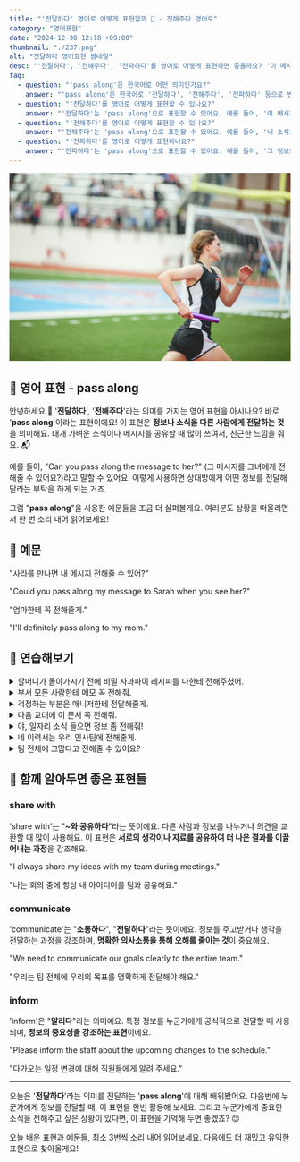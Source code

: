 ```yaml
---
title: "'전달하다' 영어로 어떻게 표현할까 📨 - 전해주다 영어로"
category: "영어표현"
date: "2024-12-30 12:18 +09:00"
thumbnail: "./237.png"
alt: "전달하다 영어표현 썸네일"
desc: "'전달하다', '전해주다', '전파하다'를 영어로 어떻게 표현하면 좋을까요? '이 메시지를 그에게 전달해줘'는 어떤 식으로 말할 수 있을까요? '내 소식을 친구에게 전해줘'는 어떻게 표현할 수 있을까요? '그 정보를 팀에 전파해줘'는 영어로 어떻게 말할 수 있을까요? 이러한 표현들을 영어로 어떻게 활용하는지 배워봅시다. 다양한 예문을 통해서 연습하고 본인의 표현으로 만들어 보세요."
faq:
  - question: "'pass along'은 한국어로 어떤 의미인가요?"
    answer: "'pass along'은 한국어로 '전달하다', '전해주다', '전파하다' 등으로 번역될 수 있어요. 주로 정보를 다른 사람에게 전달할 때 쓰는 표현이에요."
  - question: "'전달하다'를 영어로 어떻게 표현할 수 있나요?"
    answer: "'전달하다'는 'pass along'으로 표현할 수 있어요. 예를 들어, '이 메시지를 그에게 전달해줘'는 'Please pass along this message to him'으로 말할 수 있어요."
  - question: "'전해주다'를 영어로 어떻게 표현할 수 있나요?"
    answer: "'전해주다'는 'pass along'으로 표현할 수 있어요. 예를 들어, '내 소식을 친구에게 전해줘'는 'Please pass along my news to my friend'로 말할 수 있어요."
  - question: "'전파하다'를 영어로 어떻게 표현하나요?"
    answer: "'전파하다'는 'pass along'으로 표현할 수 있어요. 예를 들어, '그 정보를 팀에 전파해줘'는 'Please pass along that information to the team'으로 표현할 수 있어요."
---
```


![계주에서 바통을 들고 뛰는 여성](./237-1.jpg)

## 🌟 영어 표현 - pass along

안녕하세요 👋 '**전달하다**', '**전해주다**'라는 의미를 가지는 영어 표현을 아시나요? 바로 '**pass along**'이라는 표현이에요! 이 표현은 **정보나 소식을 다른 사람에게 전달하는 것**을 의미해요. 대개 가벼운 소식이나 메시지를 공유할 때 많이 쓰여서, 친근한 느낌을 줘요. 📬

예를 들어, "Can you pass along the message to her?" (그 메시지를 그녀에게 전해줄 수 있어요?)라고 말할 수 있어요. 이렇게 사용하면 상대방에게 어떤 정보를 전달해 달라는 부탁을 하게 되는 거죠.

<ins class="adsbygoogle"
     style="display:block"
     data-ad-client="ca-pub-1465612013356152"
     data-ad-slot="2106896038"
     data-ad-format="auto"
     data-full-width-responsive="true"></ins>

<script>
     (adsbygoogle = window.adsbygoogle || []).push({});
</script>

그럼 "**pass along**"을 사용한 예문들을 조금 더 살펴볼게요. 여러분도 상황을 떠올리면서 한 번 소리 내어 읽어보세요!

## 📖 예문

"사라를 만나면 내 메시지 전해줄 수 있어?"

"Could you pass along my message to Sarah when you see her?"

"엄마한테 꼭 전해줄게."

"I'll definitely pass along to my mom."

## 💬 연습해보기

<details>
<summary>할머니가 돌아가시기 전에 비밀 사과파이 레시피를 나한테 전해주셨어.</summary>
<span>My grandma passed along her secret apple pie recipe to me before she passed away.</span>
</details>

<details>
<summary>부서 모든 사람한테 메모 꼭 전해줘.</summary>
<span>Don't <a href="/blog/in-english/023.forget/">forget</a> to pass along the memo to everyone in your department.</span>
</details>

<details>
<summary>걱정하는 부분은 매니저한테 전달해줄게.</summary>
<span>I'll pass along your concerns to the manager.</span>
</details>

<details>
<summary>다음 교대에 이 문서 꼭 전해줘.</summary>
<span><a href="/blog/in-english/232.make-sure/">Make sure</a> you pass along these documents to the next shift.</span>
</details>

<details>
<summary>야, 일자리 소식 들으면 정보 좀 전해줘!</summary>
<span>Hey, if you hear anything about the job opening, pass along the info!</span>
</details>

<details>
<summary>네 이력서는 우리 인사팀에 전해줄게.</summary>
<span>I'll pass along your resume to our HR department.</span>
</details>

<details>
<summary>팀 전체에 고맙다고 전해줄 수 있어요?</summary>
<span>Could you pass along my thanks to the whole team?</span>
</details>

## 🤝 함께 알아두면 좋은 표현들

### share with

'share with'는 "**~와 공유하다**"라는 뜻이에요. 다른 사람과 정보를 나누거나 의견을 교환할 때 많이 사용해요. 이 표현은 **서로의 생각이나 자료를 공유하여 더 나은 결과를 이끌어내는 과정**을 강조해요.

"I always share my ideas with my team during meetings."

"나는 회의 중에 항상 내 아이디어를 팀과 공유해요."

### communicate

'communicate'는 "**소통하다**", "**전달하다**"라는 뜻이에요. 정보를 주고받거나 생각을 전달하는 과정을 강조하며, **명확한 의사소통을 통해 오해를 줄이는 것**이 중요해요.

"We need to communicate our goals clearly to the entire team."

"우리는 팀 전체에 우리의 목표를 명확하게 전달해야 해요."

### inform

'inform'은 "**알리다**"라는 의미예요. 특정 정보를 누군가에게 공식적으로 전달할 때 사용되며, **정보의 중요성을 강조하는 표현**이에요.

"Please inform the staff about the upcoming changes to the schedule."

"다가오는 일정 변경에 대해 직원들에게 알려 주세요."

---

오늘은 '**전달하다**'라는 의미를 전달하는 '**pass along**'에 대해 배워봤어요. 다음번에 누군가에게 정보를 전달할 때, 이 표현을 한번 활용해 보세요. 그리고 누군가에게 중요한 소식을 전해주고 싶은 상황이 있다면, 이 표현을 기억해 두면 좋겠죠? 😊

오늘 배운 표현과 예문들, 최소 3번씩 소리 내어 읽어보세요. 다음에도 더 재밌고 유익한 표현으로 찾아올게요!

